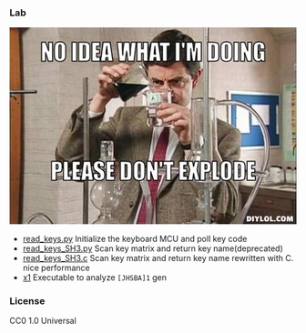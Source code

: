### Lab

<img src="/the_rookie.jpg">

 - [read_keys.py](read_keys.py) Initialize the keyboard MCU and poll key code
 - [read_keys_SH3.py](read_keys_SH3.py) Scan key matrix and return key name(deprecated)
 - [read_keys_SH3.c](read_keys_SH3.c) Scan key matrix and return key name rewritten with C. nice performance
 - [x1](x1) Executable to analyze `[JHSBA]1` gen


### License

CC0 1.0 Universal
